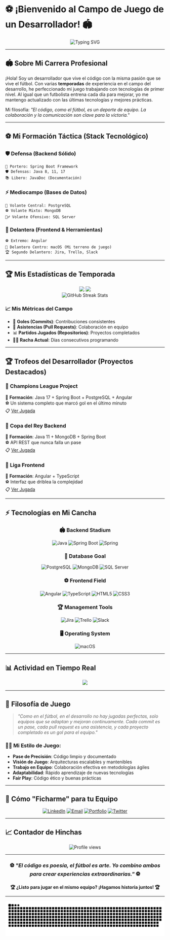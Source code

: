 # ⚽ ¡Bienvenido al Campo de Juego de un Desarrollador! 🏟️

<div align="center">
  <img src="https://readme-typing-svg.herokuapp.com/?lines=⚽+Desarrollador+Full+Stack;🏆+Especialista+en+Java+%26+Spring+Boot;🥅+Creador+de+Experiencias+Digitales;⚡+Apasionado+por+el+Código+y+el+Fútbol&font=Fira%20Code&center=true&width=380&height=50&duration=4000&pause=1000" alt="Typing SVG" />
</div>

---

## 🏟️ Sobre Mi Carrera Profesional

¡Hola! Soy un desarrollador que vive el código con la misma pasión que se vive el fútbol. Con varias **temporadas** de experiencia en el campo del desarrollo, he perfeccionado mi juego trabajando con tecnologías de primer nivel. Al igual que un futbolista entrena cada día para mejorar, yo me mantengo actualizado con las últimas tecnologías y mejores prácticas.

Mi filosofía: *"El código, como el fútbol, es un deporte de equipo. La colaboración y la comunicación son clave para la victoria."*

---

## ⚽ Mi Formación Táctica (Stack Tecnológico)

### 🛡️ **Defensa (Backend Sólido)**
```
🥅 Portero: Spring Boot Framework
🛡️ Defensas: Java 8, 11, 17
📚 Libero: JavaDoc (Documentación)
```

### ⚡ **Mediocampo (Bases de Datos)**
```
🎯 Volante Central: PostgreSQL
⚽ Volante Mixto: MongoDB  
🏃‍♂️ Volante Ofensivo: SQL Server
```

### 🚀 **Delantera (Frontend & Herramientas)**
```
⚽ Extremo: Angular
🎯 Delantero Centro: macOS (Mi terreno de juego)
🏆 Segundo Delantero: Jira, Trello, Slack
```

---

## 🏆 Mis Estadísticas de Temporada

<div align="center">
  <img height="180em" src="https://github-readme-stats.vercel.app/api?username=TU_USUARIO&show_icons=true&theme=radical&include_all_commits=true&count_private=true&title_color=00ff00&icon_color=00ff00&text_color=ffffff&bg_color=0d1117"/>
  <img height="180em" src="https://github-readme-stats.vercel.app/api/top-langs/?username=TU_USUARIO&layout=compact&langs_count=7&theme=radical&title_color=00ff00&text_color=ffffff&bg_color=0d1117"/>
</div>

<div align="center">
  <img src="https://github-readme-streak-stats.herokuapp.com/?user=TU_USUARIO&theme=radical&ring=00ff00&fire=00ff00&currStreakLabel=00ff00&sideLabels=ffffff&background=0d1117" alt="GitHub Streak Stats" />
</div>

### 📈 **Mis Métricas del Campo**
- 🥅 **Goles (Commits)**: Contribuciones consistentes
- 🎯 **Asistencias (Pull Requests)**: Colaboración en equipo
- 📊 **Partidos Jugados (Repositorios)**: Proyectos completados
- 🏃‍♂️ **Racha Actual**: Días consecutivos programando

---

## 🏆 Trofeos del Desarrollador (Proyectos Destacados)

### 🥇 **Champions League Project**
🔧 **Formación**: Java 17 + Spring Boot + PostgreSQL + Angular  
⚽ Un sistema completo que marcó gol en el último minuto  
📋 [Ver Jugada](https://github.com/jmurillo064/proyecto1)

### 🥈 **Copa del Rey Backend**
🔧 **Formación**: Java 11 + MongoDB + Spring Boot  
⚽ API REST que nunca falla un pase  
📋 [Ver Jugada](https://github.com/jmurillo064/proyecto2)

### 🥉 **Liga Frontend**
🔧 **Formación**: Angular + TypeScript  
⚽ Interfaz que driblea la complejidad  
📋 [Ver Jugada](https://github.com/jmurillo064/proyecto3)

---

## ⚡ Tecnologías en Mi Cancha

<div align="center">

### **🏟️ Backend Stadium**
![Java](https://img.shields.io/badge/Java-ED8B00?style=for-the-badge&logo=openjdk&logoColor=white)
![Spring Boot](https://img.shields.io/badge/Spring_Boot-6DB33F?style=for-the-badge&logo=spring-boot&logoColor=white)
![Spring](https://img.shields.io/badge/Spring-6DB33F?style=for-the-badge&logo=spring&logoColor=white)

### **🥅 Database Goal**
![PostgreSQL](https://img.shields.io/badge/PostgreSQL-316192?style=for-the-badge&logo=postgresql&logoColor=white)
![MongoDB](https://img.shields.io/badge/MongoDB-4EA94B?style=for-the-badge&logo=mongodb&logoColor=white)
![SQL Server](https://img.shields.io/badge/Microsoft_SQL_Server-CC2927?style=for-the-badge&logo=microsoft-sql-server&logoColor=white)

### **⚽ Frontend Field**
![Angular](https://img.shields.io/badge/Angular-DD0031?style=for-the-badge&logo=angular&logoColor=white)
![TypeScript](https://img.shields.io/badge/TypeScript-007ACC?style=for-the-badge&logo=typescript&logoColor=white)
![HTML5](https://img.shields.io/badge/HTML5-E34F26?style=for-the-badge&logo=html5&logoColor=white)
![CSS3](https://img.shields.io/badge/CSS3-1572B6?style=for-the-badge&logo=css3&logoColor=white)

### **🏆 Management Tools**
![Jira](https://img.shields.io/badge/Jira-0052CC?style=for-the-badge&logo=jira&logoColor=white)
![Trello](https://img.shields.io/badge/Trello-0052CC?style=for-the-badge&logo=trello&logoColor=white)
![Slack](https://img.shields.io/badge/Slack-4A154B?style=for-the-badge&logo=slack&logoColor=white)

### **🖥️ Operating System**
![macOS](https://img.shields.io/badge/macOS-000000?style=for-the-badge&logo=apple&logoColor=white)

</div>

---

## 📊 Actividad en Tiempo Real

<div align="center">
  <img src="https://github-readme-activity-graph.vercel.app/graph?username=jmurillo064&theme=react-dark&bg_color=0d1117&color=00ff00&line=00ff00&point=ffffff&area=true&hide_border=true" />
</div>

---

## 🎯 Filosofía de Juego

> *"Como en el fútbol, en el desarrollo no hay jugadas perfectas, solo equipos que se adaptan y mejoran continuamente. Cada commit es un pase, cada pull request es una asistencia, y cada proyecto completado es un gol para el equipo."*

### 🏃‍♂️ **Mi Estilo de Juego:**
- **Pase de Precisión**: Código limpio y documentado
- **Visión de Juego**: Arquitecturas escalables y mantenibles  
- **Trabajo en Equipo**: Colaboración efectiva en metodologías ágiles
- **Adaptabilidad**: Rápido aprendizaje de nuevas tecnologías
- **Fair Play**: Código ético y buenas prácticas

---

## 🤝 Cómo "Ficharme" para tu Equipo

<div align="center">

[![LinkedIn](https://img.shields.io/badge/LinkedIn-0077B5?style=for-the-badge&logo=linkedin&logoColor=white)](https://www.linkedin.com/in/jmurillo064/)
[![Email](https://img.shields.io/badge/Email-D14836?style=for-the-badge&logo=gmail&logoColor=white)](mailto:tjmurillo064@gmail.com)
[![Portfolio](https://img.shields.io/badge/Portfolio-255E63?style=for-the-badge&logo=About.me&logoColor=white)](https://tu-portfolio.com)
[![Twitter](https://img.shields.io/badge/Twitter-1DA1F2?style=for-the-badge&logo=twitter&logoColor=white)](https://twitter.com/jmurillo064)

</div>

---

## 📈 Contador de Hinchas

<div align="center">
  <img src="https://komarev.com/ghpvc/?username=TU_USUARIO&label=Visitantes%20al%20Estadio&color=00ff00&style=flat-square" alt="Profile views" />
</div>

---

<div align="center">

### ⚽ *"El código es poesía, el fútbol es arte. Yo combino ambos para crear experiencias extraordinarias."* ⚽

**🏆 ¿Listo para jugar en el mismo equipo? ¡Hagamos historia juntos! 🏆**

</div>

---

<div align="center">
  <img src="https://raw.githubusercontent.com/platane/platane/output/github-contribution-grid-snake-dark.svg" alt="Snake animation" />
</div>
